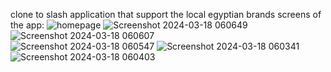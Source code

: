 clone to slash application that support the local  egyptian brands
screens of the app:
![homepage](https://github.com/Duaawagdy/Slash_task/assets/120585674/bda9dc81-8b99-4ebb-8f85-835c56fc81eb)
![Screenshot 2024-03-18 060649](https://github.com/Duaawagdy/Slash_task/assets/120585674/9312397f-67aa-4a7a-b5ce-40517a892884)
![Screenshot 2024-03-18 060607](https://github.com/Duaawagdy/Slash_task/assets/120585674/e08682d8-79fa-4acd-8024-3b54b6bb2979)  
![Screenshot 2024-03-18 060547](https://github.com/Duaawagdy/Slash_task/assets/120585674/dcf4176c-dd5d-48d3-ae71-7b259afe6fee)
![Screenshot 2024-03-18 060341](https://github.com/Duaawagdy/Slash_task/assets/120585674/fc260d14-de30-44a4-af0f-068b53f62800)
![Screenshot 2024-03-18 060403](https://github.com/Duaawagdy/Slash_task/assets/120585674/ac18f1dc-9f59-4668-97dc-d2aef8b9cc43)

